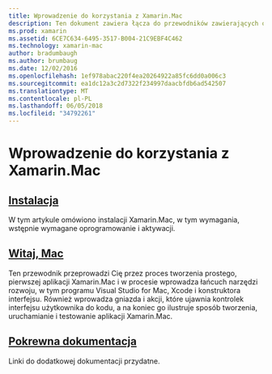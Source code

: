 ```yaml
---
title: Wprowadzenie do korzystania z Xamarin.Mac
description: Ten dokument zawiera łącza do przewodników zawierających opis sposobu instalowania Xamarin.Mac i stanowią przewodnik sposób tworzenia przykładowej aplikacji Xamarin.Mac.
ms.prod: xamarin
ms.assetid: 6CE7C634-6495-3517-B004-21C9EBF4C462
ms.technology: xamarin-mac
author: bradumbaugh
ms.author: brumbaug
ms.date: 12/02/2016
ms.openlocfilehash: 1ef978abac220f4ea20264922a85fc6dd0a006c3
ms.sourcegitcommit: ea1dc12a3c2d7322f234997daacbfdb6ad542507
ms.translationtype: MT
ms.contentlocale: pl-PL
ms.lasthandoff: 06/05/2018
ms.locfileid: "34792261"
---
```

# <a name="getting-started-with-xamarinmac"></a>Wprowadzenie do korzystania z Xamarin.Mac

##  <a name="installationmacget-startedinstallationmd"></a>[Instalacja](~/mac/get-started/installation.md)

W tym artykule omówiono instalacji Xamarin.Mac, w tym wymagania, wstępnie wymagane oprogramowanie i aktywacji.

##  <a name="hello-macmacget-startedhello-macmd"></a>[Witaj, Mac](~/mac/get-started/hello-mac.md)

Ten przewodnik przeprowadzi Cię przez proces tworzenia prostego, pierwszej aplikacji Xamarin.Mac i w procesie wprowadza łańcuch narzędzi rozwoju, w tym programu Visual Studio for Mac, Xcode i konstruktora interfejsu. Również wprowadza gniazda i akcji, które ujawnia kontrolek interfejsu użytkownika do kodu, a na koniec go ilustruje sposób tworzenia, uruchamianie i testowanie aplikacji Xamarin.Mac.

##  <a name="related-documentationmacget-startedrelatedmd"></a>[Pokrewna dokumentacja](~/mac/get-started/related.md)

Linki do dodatkowej dokumentacji przydatne.
